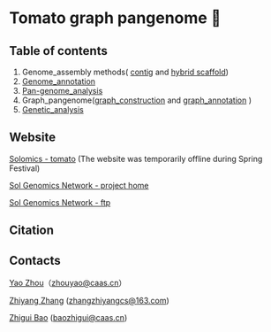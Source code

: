 # Tomato graph pangenome :tomato: 



## Table of contents

1.  Genome_assembly methods( [contig](1.Genome_assembly/1.contig/Readme.md) and [hybrid scaffold](1.Genome_assembly/2.scaffold/Readme.md))
2.  [Genome_annotation](2.Genome_annotation/Readme.md)
3.  [Pan-genome_analysis]( 3.Pan-genome_analysis/Readme.md)
4.  Graph_pangenome([graph_construction](4.Graph_pangenome/1.construction_graph_genome/Readme.md) and [graph_annotation](4.Graph_pangenome/2.graphAnnotation/Readme.md) )
5.  [Genetic_analysis](5.Genetic_analysis/Readme.md)



## Website

[Solomics - tomato](http://solomics.agis.org.cn/tomato/) (The website was temporarily offline during Spring Festival)

[Sol Genomics Network - project home](https://solgenomics.net/projects/tgg)

[Sol Genomics Network - ftp](https://solgenomics.net/ftp/genomes/TGG/)





## Citation



## Contacts

[Yao Zhou](https://github.com/YaoZhou89)（zhouyao@caas.cn）

[Zhiyang Zhang](https://github.com/zhangzhiyangcs) (zhangzhiyangcs@163.com)

[Zhigui Bao](https://github.com/baozg) (baozhigui@caas.cn)

